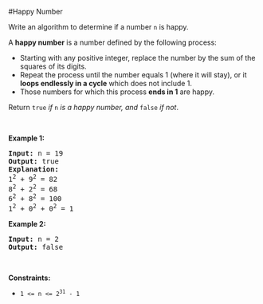 #Happy Number
<p>Write an algorithm to determine if a number <code>n</code> is happy.</p>
<p>A <strong>happy number</strong> is a number defined by the following process:</p>
<ul>
<li>Starting with any positive integer, replace the number by the sum of the squares of its digits.</li>
<li>Repeat the process until the number equals 1 (where it will stay), or it <strong>loops endlessly in a cycle</strong> which does not include 1.</li>
<li>Those numbers for which this process <strong>ends in 1</strong> are happy.</li>
</ul>
<p>Return <code>true</code> <em>if</em> <code>n</code> <em>is a happy number, and</em> <code>false</code> <em>if not</em>.</p>
<p> </p>
<p><strong class="example">Example 1:</strong></p>
<pre><strong>Input:</strong> n = 19
<strong>Output:</strong> true
<strong>Explanation:</strong>
1<sup>2</sup> + 9<sup>2</sup> = 82
8<sup>2</sup> + 2<sup>2</sup> = 68
6<sup>2</sup> + 8<sup>2</sup> = 100
1<sup>2</sup> + 0<sup>2</sup> + 0<sup>2</sup> = 1
</pre>
<p><strong class="example">Example 2:</strong></p>
<pre><strong>Input:</strong> n = 2
<strong>Output:</strong> false
</pre>
<p> </p>
<p><strong>Constraints:</strong></p>
<ul>
<li><code>1 &lt;= n &lt;= 2<sup>31</sup> - 1</code></li>
</ul>
